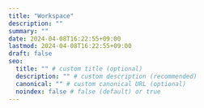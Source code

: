 ```yaml
---
title: "Workspace"
description: ""
summary: ""
date: 2024-04-08T16:22:55+09:00
lastmod: 2024-04-08T16:22:55+09:00
draft: false
seo:
  title: "" # custom title (optional)
  description: "" # custom description (recommended)
  canonical: "" # custom canonical URL (optional)
  noindex: false # false (default) or true
---
```

